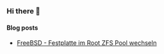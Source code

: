 ### Hi there 👋

#### Blog posts
<!-- BLOG-POST-LIST:START -->
- [FreeBSD - Festplatte im Root ZFS Pool wechseln](https://www.hagen-bauer.de/2020/11/zfs-root-pool-disk-replacement.html)
<!-- BLOG-POST-LIST:END -->

<!--
**hagenbauer/hagenbauer** is a ✨ _special_ ✨ repository because its `README.md` (this file) appears on your GitHub profile.

Here are some ideas to get you started:

- 🔭 I’m currently working on ...
- 🌱 I’m currently learning ...
- 👯 I’m looking to collaborate on ...
- 🤔 I’m looking for help with ...
- 💬 Ask me about ...
- 📫 How to reach me: ...
- 😄 Pronouns: ...
- ⚡ Fun fact: ...
-->
